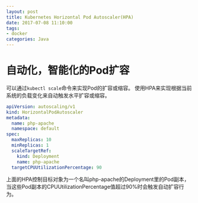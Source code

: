 ```yaml
---
layout: post
title: Kubernetes Horizontal Pod Autoscaler(HPA)
date: 2017-07-08 11:10:00
tags:
- docker
categories: Java
---
```



# 自动化，智能化的Pod扩容

可以通过`kubectl scale`命令来实现Pod的扩容或缩容。
使用HPA来实现根据当前系统的负载变化来自动触发水平扩容或缩容。


```yaml
apiVersion: autoscaling/v1
kind: HorizontalPodAutoscaler
metadata: 
  name: php-apache
  namespace: default
spec:
  maxReplicas: 10
  minReplicas: 1
  scaleTargetRef:
    kind: Deployment
    name: php-apache
  targetCPUUtilizationPercentage: 90
```

上面的HPA控制目标对象为一个名叫php-apache的Deployment里的Pod副本，当这些Pod副本的CPUUtilizationPercentage值超过90%时会触发自动扩容行为。
